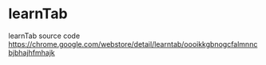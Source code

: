 # learnTab
learnTab source code
https://chrome.google.com/webstore/detail/learntab/oooikkgbnogcfalmnncbjbhajhfmhajk
